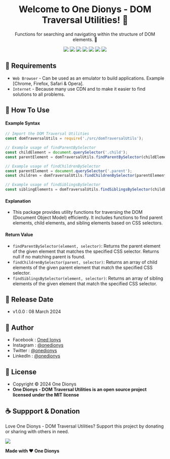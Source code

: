 <h1 align="center">Welcome to One Dionys - DOM Traversal Utilities! 👋 </h1>

<p align="center">Functions for searching and navigating within the structure of DOM elements. 💖 </p>

<p align="center">
<img src="https://img.shields.io/github/contributors/onedionys/onedionys-dom-traversal-utilities?style=flat-square">
<img src="https://img.shields.io/github/issues/onedionys/onedionys-dom-traversal-utilities?style=flat-square">
<img src="https://img.shields.io/github/stars/onedionys/onedionys-dom-traversal-utilities?style=flat-square"> 
<img src="https://img.shields.io/github/forks/onedionys/onedionys-dom-traversal-utilities?style=flat-square">
<img src="https://img.shields.io/github/last-commit/onedionys/onedionys-dom-traversal-utilities.svg?style=flat-square">
<img src="https://img.shields.io/github/languages/code-size/onedionys/onedionys-dom-traversal-utilities?style=flat-square">
<img src="https://img.shields.io/github/license/onedionys/onedionys-dom-traversal-utilities?style=flat-square">
</p>

## 💾 Requirements

* `Web Browser` - Can be used as an emulator to build applications. Example [Chrome, Firefox, Safari & Opera].
* `Internet` - Because many use CDN and to make it easier to find solutions to all problems.

## 🎯 How To Use

#### Example Syntax

```javascript
// Import the DOM Traversal Utilities
const domTraversalUtils = require('./src/domTraversalUtils');

// Example usage of findParentBySelector
const childElement = document.querySelector('.child');
const parentElement = domTraversalUtils.findParentBySelector(childElement, '.parent');

// Example usage of findChildrenBySelector
const parentElement = document.querySelector('.parent');
const children = domTraversalUtils.findChildrenBySelector(parentElement, '.child');

// Example usage of findSiblingsBySelector
const siblingElements = domTraversalUtils.findSiblingsBySelector(childElement, '.sibling');
```

#### Explanation

* This package provides utility functions for traversing the DOM (Document Object Model) efficiently. It includes functions to find parent elements, child elements, and sibling elements based on CSS selectors.

#### Return Value

* `findParentBySelector(element, selector)`: Returns the parent element of the given element that matches the specified CSS selector. Returns null if no matching parent is found.
* `findChildrenBySelector(parent, selector)`: Returns an array of child elements of the given parent element that match the specified CSS selector.
* `findSiblingsBySelector(element, selector)`: Returns an array of sibling elements of the given element that match the specified CSS selector.

## 📆 Release Date

* v1.0.0 : 08 March 2024

## 🧑 Author

* Facebook : <a href="https://www.facebook.com/theonedionys"> Oned Ionys</a>
* Instagram : <a href="https://www.instagram.com/onedionys/"> @onedionys</a>
* Twitter : <a href="https://twitter.com/onedionys"> @onedionys</a>
* LinkedIn :  <a href="https://www.linkedin.com/in/onedionys/"> @onedionys</a>

## 📝 License

* Copyright © 2024 One Dionys
* **One Dionys - DOM Traversal Utilities is an open source project licensed under the MIT license**

## ☕️ Suppport & Donation

Love One Dionys - DOM Traversal Utilities? Support this project by donating or sharing with others in need.

<a href="https://www.buymeacoffee.com/onedionys"><img src="https://img.shields.io/badge/Buy_Me_A_Coffee-FFDD00?style=for-the-badge&logo=buy-me-a-coffee&logoColor=black"/> </a>

**Made with ❤️ One Dionys**
